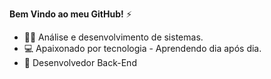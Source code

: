 **Bem Vindo ao meu GitHub!** ⚡ 
- 👨‍💻 Análise e desenvolvimento de sistemas.  
- 💻 Apaixonado por tecnologia - Aprendendo dia após dia. 
- 🤖 Desenvolvedor Back-End

<!---
marlonknupp/marlonknupp is a ✨ special ✨ repository because its `README.md` (this file) appears on your GitHub profile.
You can click the Preview link to take a look at your changes.
--->
